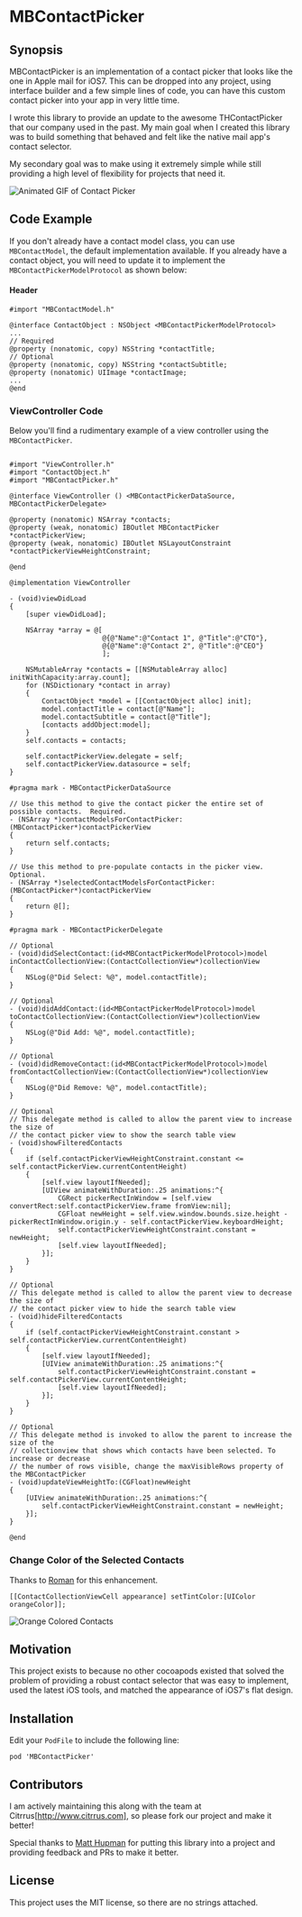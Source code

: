 MBContactPicker
===============

## Synopsis

MBContactPicker is an implementation of a contact picker that looks like the one in Apple mail for iOS7. This can be dropped into any project, using interface builder and a few simple lines of code, you can have this custom contact picker into your app in very little time.

I wrote this library to provide an update to the awesome THContactPicker that our company used in the past. My main goal when I created this library was to build something that behaved and felt like the native mail app's contact selector.

My secondary goal was to make using it extremely simple while still providing a high level of flexibility for projects that need it.

![Animated GIF of Contact Picker](assets/contact_picker.gif)

## Code Example

If you don't already have a contact model class, you can use `MBContactModel`, the default implementation available. If you already have a contact object, you will need to update it to implement the `MBContactPickerModelProtocol` as shown below:

#### Header

```objc
#import "MBContactModel.h"

@interface ContactObject : NSObject <MBContactPickerModelProtocol>
...
// Required
@property (nonatomic, copy) NSString *contactTitle;
// Optional
@property (nonatomic, copy) NSString *contactSubtitle;
@property (nonatomic) UIImage *contactImage;
...
@end
```

### ViewController Code

Below you'll find a rudimentary example of a view controller using the `MBContactPicker`.

```objc

#import "ViewController.h"
#import "ContactObject.h"
#import "MBContactPicker.h"

@interface ViewController () <MBContactPickerDataSource, MBContactPickerDelegate>

@property (nonatomic) NSArray *contacts;
@property (weak, nonatomic) IBOutlet MBContactPicker *contactPickerView;
@property (weak, nonatomic) IBOutlet NSLayoutConstraint *contactPickerViewHeightConstraint;

@end

@implementation ViewController

- (void)viewDidLoad
{
    [super viewDidLoad];
    
    NSArray *array = @[
                       @{@"Name":@"Contact 1", @"Title":@"CTO"},
                       @{@"Name":@"Contact 2", @"Title":@"CEO"}
                       ];
    
    NSMutableArray *contacts = [[NSMutableArray alloc] initWithCapacity:array.count];
    for (NSDictionary *contact in array)
    {
        ContactObject *model = [[ContactObject alloc] init];
        model.contactTitle = contact[@"Name"];
        model.contactSubtitle = contact[@"Title"];
        [contacts addObject:model];
    }
    self.contacts = contacts;
    
    self.contactPickerView.delegate = self;
    self.contactPickerView.datasource = self;
}

#pragma mark - MBContactPickerDataSource

// Use this method to give the contact picker the entire set of possible contacts.  Required.
- (NSArray *)contactModelsForContactPicker:(MBContactPicker*)contactPickerView
{
    return self.contacts;
}

// Use this method to pre-populate contacts in the picker view.  Optional.
- (NSArray *)selectedContactModelsForContactPicker:(MBContactPicker*)contactPickerView
{
    return @[];
}

#pragma mark - MBContactPickerDelegate

// Optional
- (void)didSelectContact:(id<MBContactPickerModelProtocol>)model inContactCollectionView:(ContactCollectionView*)collectionView
{
    NSLog(@"Did Select: %@", model.contactTitle);
}

// Optional
- (void)didAddContact:(id<MBContactPickerModelProtocol>)model toContactCollectionView:(ContactCollectionView*)collectionView
{
    NSLog(@"Did Add: %@", model.contactTitle);
}

// Optional
- (void)didRemoveContact:(id<MBContactPickerModelProtocol>)model fromContactCollectionView:(ContactCollectionView*)collectionView
{
    NSLog(@"Did Remove: %@", model.contactTitle);
}

// Optional
// This delegate method is called to allow the parent view to increase the size of
// the contact picker view to show the search table view
- (void)showFilteredContacts
{
    if (self.contactPickerViewHeightConstraint.constant <= self.contactPickerView.currentContentHeight)
    {
        [self.view layoutIfNeeded];
        [UIView animateWithDuration:.25 animations:^{
            CGRect pickerRectInWindow = [self.view convertRect:self.contactPickerView.frame fromView:nil];
            CGFloat newHeight = self.view.window.bounds.size.height - pickerRectInWindow.origin.y - self.contactPickerView.keyboardHeight;
            self.contactPickerViewHeightConstraint.constant = newHeight;
            [self.view layoutIfNeeded];
        }];
    }
}

// Optional
// This delegate method is called to allow the parent view to decrease the size of
// the contact picker view to hide the search table view
- (void)hideFilteredContacts
{
    if (self.contactPickerViewHeightConstraint.constant > self.contactPickerView.currentContentHeight)
    {
        [self.view layoutIfNeeded];
        [UIView animateWithDuration:.25 animations:^{
            self.contactPickerViewHeightConstraint.constant = self.contactPickerView.currentContentHeight;
            [self.view layoutIfNeeded];
        }];
    }
}

// Optional
// This delegate method is invoked to allow the parent to increase the size of the
// collectionview that shows which contacts have been selected. To increase or decrease
// the number of rows visible, change the maxVisibleRows property of the MBContactPicker
- (void)updateViewHeightTo:(CGFloat)newHeight
{
    [UIView animateWithDuration:.25 animations:^{
        self.contactPickerViewHeightConstraint.constant = newHeight;
    }];
}

@end

```

### Change Color of the Selected Contacts

Thanks to [Roman](http://github.com/firmach) for this enhancement.

```objc
[[ContactCollectionViewCell appearance] setTintColor:[UIColor orangeColor]];
```

![Orange Colored Contacts](assets/orange-contact.png)

## Motivation

This project exists to because no other cocoapods existed that solved the problem of providing a robust contact selector that was easy to implement, used the latest iOS tools, and matched the appearance of iOS7's flat design.

## Installation

Edit your `PodFile` to include the following line:

```
pod 'MBContactPicker'
```

## Contributors

I am actively maintaining this along with the team at Citrrus[http://www.citrrus.com], so please fork our project and make it better!

Special thanks to [Matt Hupman](http://github.com/mhupman) for putting this library into a project and providing feedback and PRs to make it better.

## License

This project uses the MIT license, so there are no strings attached.

